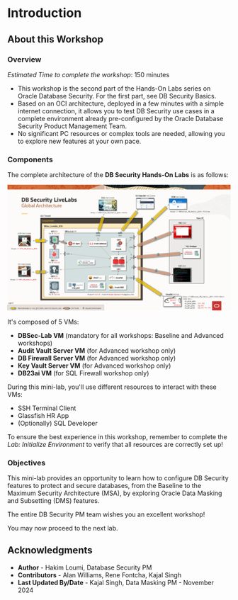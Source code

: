 # Introduction

## About this Workshop
### Overview
*Estimated Time to complete the workshop*: 150 minutes

- This workshop is the second part of the Hands-On Labs series on Oracle Database Security. For the first part, see DB Security Basics. 
- Based on an OCI architecture, deployed in a few minutes with a simple internet connection, it allows you to test DB Security use cases in a complete environment already pre-configured by the Oracle Database Security Product Management Team.
- No significant PC resources or complex tools are needed, allowing you to explore new features at your own pace.

### Components
The complete architecture of the **DB Security Hands-On Labs** is as follows:

  ![DBSec LiveLabs Archi](./images/dbseclab-archi.png "DBSec LiveLabs Archi")

It's composed of 5 VMs:
  - **DBSec-Lab VM** (mandatory for all workshops: Baseline and Advanced workshops)
  - **Audit Vault Server VM** (for Advanced workshop only)
  - **DB Firewall Server VM** (for Advanced workshop only)
  - **Key Vault Server VM** (for Advanced workshop only)
  - **DB23ai VM** (for SQL Firewall workshop only)

During this mini-lab, you'll use different resources to interact with these VMs:
  - SSH Terminal Client
  - Glassfish HR App
  - (Optionally) SQL Developer

To ensure the best experience in this workshop, remember to complete the *Lab: Initialize Environment* to verify that all resources are correctly set up!

### Objectives
This mini-lab provides an opportunity to learn how to configure DB Security features to protect and secure databases, from the Baseline to the Maximum Security Architecture (MSA), by exploring Oracle Data Masking and Subsetting (DMS) features.

The entire DB Security PM team wishes you an excellent workshop!

You may now proceed to the next lab.

## Acknowledgments
- **Author** - Hakim Loumi, Database Security PM
- **Contributors** - Alan Williams, Rene Fontcha, Kajal Singh
- **Last Updated By/Date** - Kajal Singh, Data Masking PM - November 2024